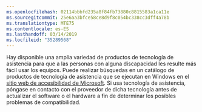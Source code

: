 ```yaml
---
ms.openlocfilehash: 02114bbbfd235a8f84fb73880c8815583a1ca11e
ms.sourcegitcommit: 25e6aa3bfce58ce8d9f8c054bc338cc3dff4a78b
ms.translationtype: MTE75
ms.contentlocale: es-ES
ms.lasthandoff: 03/14/2019
ms.locfileid: "35289568"
---
```

Hay disponible una amplia variedad de productos de tecnología de asistencia para que a las personas con alguna discapacidad les resulte más fácil usar los equipos. Puede realizar búsquedas en un catálogo de productos de tecnología de asistencia que se ejecutan en Windows en el [sitio web de accesibilidad de Microsoft](http://go.microsoft.com/fwlink/?LinkId=8431). Si usa tecnología de asistencia, póngase en contacto con el proveedor de dicha tecnología antes de actualizar el software o el hardware a fin de determinar los posibles problemas de compatibilidad.